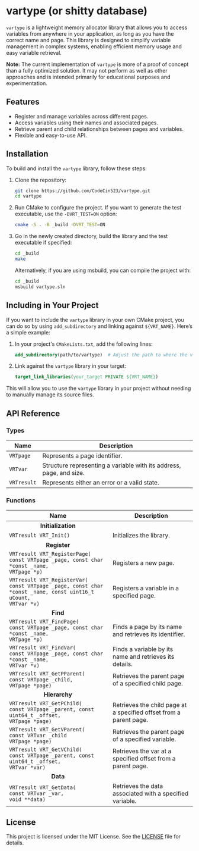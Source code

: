 # vartype (or shitty database)

`vartype` is a lightweight memory allocator library that allows you to access variables from anywhere in your application, as long as you have the correct name and page. This library is designed to simplify variable management in complex systems, enabling efficient memory usage and easy variable retrieval.

**Note:** The current implementation of `vartype` is more of a proof of concept than a fully optimized solution. It may not perform as well as other approaches and is intended primarily for educational purposes and experimentation.

## Features

- Register and manage variables across different pages.
- Access variables using their names and associated pages.
- Retrieve parent and child relationships between pages and variables.
- Flexible and easy-to-use API.

## Installation

To build and install the `vartype` library, follow these steps:

1. Clone the repository:

   ```bash
   git clone https://github.com/CodeCin523/vartype.git
   cd vartype
   ```

2. Run CMake to configure the project. If you want to generate the test executable, use the `-DVRT_TEST=ON` option:

   ```bash
   cmake -S . -B _build -DVRT_TEST=ON
   ```

3. Go in the newly created directory, build the library and the test executable if specified:

   ```bash
   cd _build
   make
   ```

   Alternatively, if you are using msbuild, you can compile the project with:

   ```bash
   cd _build
   msbuild vartype.sln
   ```

## Including in Your Project

If you want to include the `vartype` library in your own CMake project, you can do so by using `add_subdirectory` and linking against `${VRT_NAME}`. Here’s a simple example:

1. In your project's `CMakeLists.txt`, add the following lines:

   ```cmake
   add_subdirectory(path/to/vartype)  # Adjust the path to where the vartype library is located
   ```

2. Link against the `vartype` library in your target:

   ```cmake
   target_link_libraries(your_target PRIVATE ${VRT_NAME})
   ```

This will allow you to use the `vartype` library in your project without needing to manually manage its source files.

## API Reference

### Types

 Name|Description|
|--|--|
|`VRTpage`|Represents a page identifier.|
|`VRTvar`|Structure representing a variable with its address, page, and size.|
|`VRTresult`|Represents either an error or a valid state.|

### Functions

|Name|Description|
|--|--|
|<div style="text-align: center;">**Initialization**</div>|
|`VRTresult VRT_Init()`| Initializes the library.|
|<div style="text-align: center;">**Register**</div>|
|`VRTresult VRT_RegisterPage(`<br>`const VRTpage _page, const char *const _name,`<br>`VRTpage *p)`|Registers a new page.|
|`VRTresult VRT_RegisterVar(`<br>`const VRTpage _page, const char *const _name, const uint16_t uCount,`<br>`VRTvar *v)` |Registers a variable in a specified page.|
|<div style="text-align: center;">**Find**</div>|
|`VRTresult VRT_FindPage(`<br>`const VRTpage _page, const char *const _name,`<br>`VRTpage *p)`|Finds a page by its name and retrieves its identifier.|
|`VRTresult VRT_FindVar(`<br>`const VRTpage _page, const char *const _name,`<br>`VRTvar *v)`|Finds a variable by its name and retrieves its details.|
|`VRTresult VRT_GetPParent(`<br>`const VRTpage _child,`<br>`VRTpage *page)`|Retrieves the parent page of a specified child page.|
|<div style="text-align: center;">**Hierarchy**</div>|
|`VRTresult VRT_GetPChild(`<br>`const VRTpage _parent, const uint64_t _offset,`<br>`VRTpage *page)`|Retrieves the child page at a specified offset from a parent page.|
|`VRTresult VRT_GetVParent(`<br>`const VRTvar _child`<br>`VRTpage *page)`|Retrieves the parent page of a specified variable.|
|`VRTresult VRT_GetVChild(`<br>`const VRTpage _parent, const uint64_t _offset,`<br>`VRTvar *var)`|Retrieves the var at a specified offset from a parent page.|
|<div style="text-align: center;">**Data**</div>|
|`VRTresult VRT_GetData(`<br>`const VRTvar _var,`<br>`void **data)`|Retrieves the data associated with a specified variable.|

## License

This project is licensed under the MIT License. See the [LICENSE](LICENSE.txt) file for details.
